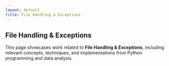 ```yaml
---
layout: default
title: File Handling & Exceptions
---
```


## File Handling & Exceptions

This page showcases work related to **File Handling & Exceptions**, including relevant concepts, techniques, and implementations from Python programming and data analysis.
